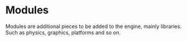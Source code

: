 
# Modules
Modules are additional pieces to be added to the engine, mainly libraries. Such as physics, graphics, platforms and so on.

